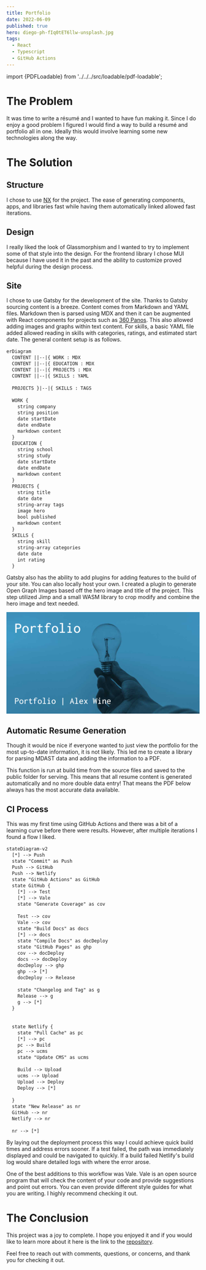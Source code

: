 ```yaml
---
title: Portfolio
date: 2022-06-09
published: true
hero: diego-ph-fIq0tET6llw-unsplash.jpg
tags:
  - React
  - Typescript
  - GitHub Actions
---
```


import {PDFLoadable} from '../../../src/loadable/pdf-loadable';

# The Problem

It was time to write a résumé and I wanted to have fun making it. Since I do enjoy a good problem I figured I would find a way to build a résumé and portfolio all in one. Ideally this would involve learning some new technologies along the way.


# The Solution

## Structure

I chose to use [NX](https://nx.dev/) for the project. The ease of generating components, apps, and libraries fast while having them automatically linked allowed fast iterations.

## Design

I really liked the look of Glassmorphism and I wanted to try to implement some of that style into the design. For the frontend library I chose MUI because I have used it in the past and the ability to customize proved helpful during the design process.



## Site

I chose to use Gatsby for the development of the site. Thanks to Gatsby sourcing content is a breeze. Content comes from Markdown and YAML files. Markdown then is parsed using MDX and then it can be augmented with React components for projects such as [360 Panos](/projects/360-panos). This also allowed adding images and graphs within text content. For skills, a basic YAML file added allowed reading in skills with categories, ratings, and estimated start date. The general content setup is as follows.


```mermaid
erDiagram
  CONTENT ||--|{ WORK : MDX
  CONTENT ||--|{ EDUCATION : MDX
  CONTENT ||--|{ PROJECTS : MDX
  CONTENT ||--|{ SKILLS : YAML

  PROJECTS }|--|{ SKILLS : TAGS

  WORK {
    string company
    string position
    date startDate
    date endDate
    markdown content
  }
  EDUCATION {
    string school
    string study
    date startDate
    date endDate
    markdown content
  }  
  PROJECTS {
    string title
    date date
    string-array tags
    image hero
    bool published
    markdown content
  }
  SKILLS {
    string skill
    string-array categories
    date date
    int rating
  }

```

Gatsby also has the ability to add plugins for adding features to the build of your site. You can also locally host your own. I created a plugin to generate Open Graph Images based off the hero image and title of the project. This step utilized Jimp and a small WASM library to crop modify and combine the hero image and text needed. 

![Twitter Card](twitter-card.jpg)

## Automatic Resume Generation

Though it would be nice if everyone wanted to just view the portfolio for the most up-to-date information, it is not likely. This led me to create a library for parsing MDAST data and adding the information to a PDF.

This function is run at build time from the source files and saved to the public folder for serving. This means that all resume content is generated automatically and no more double data entry! That means the PDF below always has the most accurate data available.
<!-- Using Markdown data resume content is automatically parsed and saved for display. -->

<PDFLoadable />


## CI Process

This was my first time using GitHub Actions and there was a bit of a learning curve before there were results. However, after multiple iterations I found a flow I liked.

```mermaid
stateDiagram-v2
  [*] --> Push
  state "Commit" as Push
  Push --> GitHub
  Push --> Netlify
  state "GitHub Actions" as GitHub
  state GitHub {
    [*] --> Test
    [*] --> Vale
    state "Generate Coverage" as cov

    Test --> cov
    Vale --> cov
    state "Build Docs" as docs
    [*] --> docs
    state "Compile Docs" as docDeploy
    state "GitHub Pages" as ghp
    cov --> docDeploy
    docs --> docDeploy
    docDeploy --> ghp
    ghp --> [*]
    docDeploy --> Release
    
    state "Changelog and Tag" as g
    Release --> g
    g --> [*]
  }

  
  state Netlify {
    state "Pull Cache" as pc
    [*] --> pc
    pc --> Build
    pc --> ucms
    state "Update CMS" as ucms
    
    Build --> Upload
    ucms --> Upload
    Upload --> Deploy 
    Deploy --> [*]

  }
  state "New Release" as nr
  GitHub --> nr
  Netlify --> nr

  nr --> [*]

```

By laying out the deployment process this way I could achieve quick build times and address errors sooner. If a test failed, the path was immediately displayed and could be navigated to quickly. If a build failed Netlify's build log would share detailed logs with where the error arose. 

One of the best additions to this workflow was Vale. Vale is an open source program that will check the content of your code and provide suggestions and point out errors. You can even provide different style guides for what you are writing. I highly recommend checking it out.


# The Conclusion

This project was a joy to complete. I hope you enjoyed it and if you would like to learn more about it here is the link to the [repository](https://github.com/alexwine36/Portfolio).

Feel free to reach out with comments, questions, or concerns, and thank you for checking it out.

